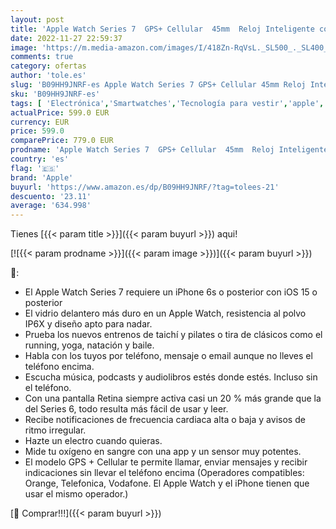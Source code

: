 ```yaml
---
layout: post
title: 'Apple Watch Series 7  GPS+ Cellular  45mm  Reloj Inteligente con Caja de Acero Inoxidable en Oro - Correa Deportiva en Color Cereza Oscuro - Talla única. Monitor de entreno  Resistencia alagua'
date: 2022-11-27 22:59:37
image: 'https://m.media-amazon.com/images/I/418Zn-RqVsL._SL500_._SL400_.jpg'
comments: true
category: ofertas
author: 'tole.es'
slug: 'B09HH9JNRF-es Apple Watch Series 7 GPS+ Cellular 45mm Reloj Inteligente...'
sku: 'B09HH9JNRF-es'
tags: [ 'Electrónica','Smartwatches','Tecnología para vestir','apple','🇪🇸', ]
actualPrice: 599.0 EUR
currency: EUR
price: 599.0
comparePrice: 779.0 EUR
prodname: 'Apple Watch Series 7  GPS+ Cellular  45mm  Reloj Inteligente con Caja de Acero Inoxidable en Oro - Correa Deportiva en Color Cereza Oscuro - Talla única. Monitor de entreno  Resistencia alagua'
country: 'es'
flag: '🇪🇸'
brand: 'Apple'
buyurl: 'https://www.amazon.es/dp/B09HH9JNRF/?tag=tolees-21'
descuento: '23.11'
average: '634.998'
---
```


Tienes [{{< param title >}}]({{< param buyurl >}}) aqui!

[![{{< param prodname >}}]({{< param image >}})]({{< param buyurl >}})

🔎:

- El Apple Watch Series 7 requiere un iPhone 6s o posterior con iOS 15 o posterior
- El vidrio delantero más duro en un Apple Watch, resistencia al polvo IP6X y diseño apto para nadar.
- Prueba los nuevos entrenos de taichí y pilates o tira de clásicos como el running, yoga, natación y baile.
- Habla con los tuyos por teléfono, mensaje o email aunque no lleves el teléfono encima.
- Escucha música, podcasts y audiolibros estés donde estés. Incluso sin el teléfono.
- Con una pantalla Retina siempre activa casi un 20 % más grande que la del Series 6, todo resulta más fácil de usar y leer.
- Recibe notificaciones de frecuencia cardiaca alta o baja y avisos de ritmo irregular.
- Hazte un electro cuando quieras.
- Mide tu oxígeno en sangre con una app y un sensor muy potentes.
- El modelo GPS + Cellular te permite llamar, enviar mensajes y recibir indicaciones sin llevar el teléfono encima (Operadores compatibles: Orange, Telefonica, Vodafone. El Apple Watch y el iPhone tienen que usar el mismo operador.)

[🛒 Comprar!!!]({{< param buyurl >}})
